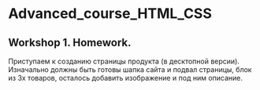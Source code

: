 # Advanced_course_HTML_CSS

## Workshop 1. Homework. 

Приступаем к созданию страницы продукта (в десктопной версии).
Изначально должны быть готовы шапка сайта и подвал страницы, блок из 3х товаров, осталось добавить изображение и под ним описание.